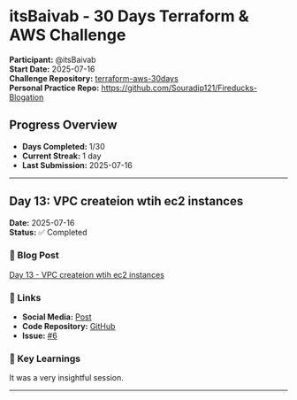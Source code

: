 # itsBaivab - 30 Days Terraform & AWS Challenge

**Participant:** @itsBaivab  
**Start Date:** 2025-07-16  
**Challenge Repository:** [terraform-aws-30days](https://github.com/piyushsachdeva/Terraform-Full-Course-Aws)  
**Personal Practice Repo:** https://github.com/Souradip121/Fireducks-Blogation

## Progress Overview
- **Days Completed:** 1/30
- **Current Streak:** 1 day
- **Last Submission:** 2025-07-16

---

## Day 13: VPC createion wtih ec2 instances
**Date:** 2025-07-16  
**Status:** ✅ Completed

### 📝 Blog Post
[Day 13 - VPC createion wtih ec2 instances](https://medium.com/thecloudopscommunity/setting-up-a-highly-available-kubernetes-cluster-with-multiple-masters-and-a-load-balancer-a1e7df61be5d)

### 🔗 Links
- **Social Media:** [Post](https://www.linkedin.com/posts/renascence-dey-b422642b9_gssoc2025-girlscript-projectadmin-activity-7351341098046324736-1vM_?utm_source=share&utm_medium=member_desktop&rcm=ACoAAD2vhDEBo85a4B0CVY4uZvJUMvVcuj8UHNk)
- **Code Repository:** [GitHub](https://github.com/Souradip121/Fireducks-Blogation)
- **Issue:** [#6](https://github.com/piyushsachdeva/Terraform-Full-Course-Aws/issues/6)

### 🎯 Key Learnings

It was a very insightful session.

---

